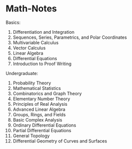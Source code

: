 # Math-Notes

Basics:
1. Differentiation and Integration
2. Sequences, Series, Parametrics, and Polar Coordinates
3. Multivariable Calculus
4. Vector Calculus
5. Linear Algebra
6. Differential Equations
7. Introduction to Proof Writing

Undergraduate:
1. Probability Theory
2. Mathematical Statistics
3. Combinatorics and Graph Theory
4. Elementary Number Theory
5. Principles of Real Analysis
6. Advanced Linear Algebra
7. Groups, Rings, and Fields
8. Basic Complex Analysis
9. Ordinary Differential Equations
10. Partial Differential Equations
11. General Topology
12. Differential Geometry of Curves and Surfaces

    









